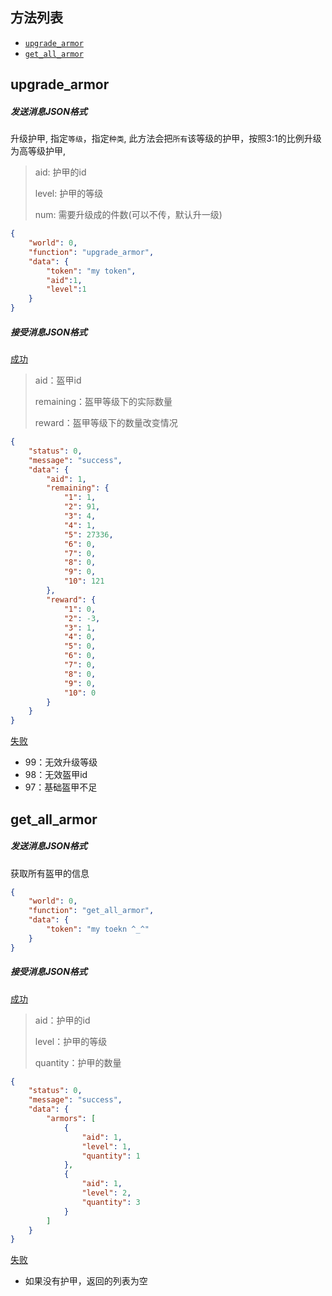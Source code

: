 ## 方法列表

* [`upgrade_armor`](##upgrade_armor)
* [`get_all_armor`](##get_all_armor)

## upgrade_armor

##### 发送消息JSON格式

升级护甲, 指定`等级`，指定`种类`, 此方法会把`所有`该等级的护甲，按照3:1的比例升级为高等级护甲,

> aid: 护甲的id
>
> level: 护甲的等级
>
> num: 需要升级成的件数(可以不传，默认升一级)

```json
{
	"world": 0,
	"function": "upgrade_armor",
	"data": {
		"token": "my token",
    	"aid":1,
    	"level":1
	}
}
```

##### 接受消息JSON格式

[成功]()

> aid：盔甲id
>
> remaining：盔甲等级下的实际数量
>
> reward：盔甲等级下的数量改变情况

```json
{
	"status": 0,
	"message": "success",
	"data": {
		"aid": 1,
		"remaining": {
			"1": 1,
			"2": 91,
			"3": 4,
			"4": 1,
			"5": 27336,
			"6": 0,
			"7": 0,
			"8": 0,
			"9": 0,
			"10": 121
		},
		"reward": {
			"1": 0,
			"2": -3,
			"3": 1,
			"4": 0,
			"5": 0,
			"6": 0,
			"7": 0,
			"8": 0,
			"9": 0,
			"10": 0
		}
	}
}
```

[失败]()

* 99：无效升级等级
* 98：无效盔甲id
* 97：基础盔甲不足

## get_all_armor

##### 发送消息JSON格式

获取所有盔甲的信息

```json
{
	"world": 0, 
	"function": "get_all_armor",
	"data": {
		"token": "my toekn ^_^"
	}
}
```

##### 接受消息JSON格式

[成功]()

> aid：护甲的id
>
> level：护甲的等级
>
> quantity：护甲的数量

```json
{
	"status": 0,
	"message": "success",
	"data": {
		"armors": [
			{
				"aid": 1,
				"level": 1,
				"quantity": 1
			},
			{
				"aid": 1,
				"level": 2,
				"quantity": 3
			}
		]
	}
}
```

[失败]()

* 如果没有护甲，返回的列表为空



